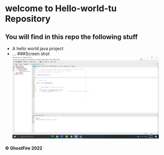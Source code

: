 # welcome to Hello-world-tu Repository
## You will find in this repo the following stuff

* A hello world java project
* ...
###Screen shot
![My source](https://github.com/tunguyen261/hello-world-tu/blob/main/images/source.png)

#### © GhostFire 2022